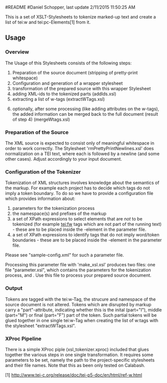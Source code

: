 #README
#Daniel Schopper, last update 2/11/2015 11:50:25 AM 

This is a set of XSLT-Stylesheets to tokenize marked-up text and create a list of tei:w and tei:pc-Elements[1] from it.

## Usage

### Overview
The Usage of this Stylesheets consists of the following steps:

1. Preparation of the source document (stripping of pretty-print whitespace)
2. Configuration and generation of a wrapper stylesheet
3. transformation of the prepared source with this wrapper Stylesheet
4. adding XML-ids to the tokenized parts (addIds.xsl)
5. extracting a list of w-tags (extractWTags.xsl)
6) optionally, after some processing (like adding attributes on the w-tags), 
the added information can be merged back to the full document (result of step 4) (mergeWtags.xsl)


### Preparation of the Source
The XML source is expected to consist only of meaningful whitespace in order to work correctly. The Stylesheet 'rmPrettyPrintNewlines.xsl' does normalization on a TEI text, where each <lb/> is followed by a newline (and some other cases). Adjust accordingly to your input document.

### Configuration of the Tokenizer
Tokenization of XML structures involves knowledge about the semantics of the markup. For example each project has to decide which tags do not imply a token boundary. To do so we have to provide a configuration file which provides information about:

1. parameters for the tokenization process
2. the namespace(s) and prefixes of the markup
3. a set of XPath expressions to select elements that are *not* to be tokenized (for example <tei:fw> tags which are not part of the running text) - these are to be placed inside the <ignore>-element in the parameter file.
4. a set of XPath expressions to identify tags that do not imply word/token boundaries - these are to be placed inside the <in-word-tags>-element in the parameter file.

Please see "sample-config.xml" for such a parameter file. 

Processing this parameter file with 'make_xsl.xsl' produces two files: one file "parameter.xsl", which contains the parameters for the tokenization process, and . Use this file to process your prepared source document.

### Output
Tokens are tagged with the tei:w-Tag, the strucure and namespace of the source document is not altered. Tokens which are disrupted by markup carry a "part"-attribute, indicating whether this is the inital (part="I"), middle (part="M") or final (part="F") part of the token.  Such partial tokens will be glued together in one single tei:w-Tag when creating the list of w:tags with the stylesheet "extractWTags.xsl".

### XProc Pipeline
There is a simple XProc piple (xsl_tokenizer.xproc) included that glues together the various steps in one single transformation. It requires some parameters to be set, namely the path to the project-specific stylesheets and their file names. Note that this as been only tested on Calabash.



[1] http://www.tei-c.org/release/doc/tei-p5-doc/en/html/ref-w.html